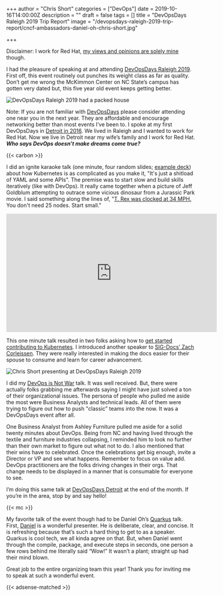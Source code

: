 +++
author = "Chris Short"
categories = ["DevOps"]
date = 2019-10-16T14:00:00Z
description = ""
draft = false
tags = []
title = "DevOpsDays Raleigh 2019 Trip Report"
image = "/devopsdays-raleigh-2019-trip-report/cncf-ambassadors-daniel-oh-chris-short.jpg"

+++

Disclaimer: I work for Red Hat, [my views and opinions are solely mine](/terms/) though.

I had the pleasure of speaking at and attending [DevOpsDays Raleigh 2019](https://devopsdays.org/events/2019-raleigh/welcome/). First off, this event routinely out punches its weight class as far as quality. Don’t get me wrong the McKimmon Center on NC State’s campus has gotten very dated but, this five year old event keeps getting better.

![DevOpsDays Raleigh 2019 had a packed house](/devopsdays-raleigh-2019-trip-report/devopsdays-raleigh-2019-audience.jpg)

Note: If you are not familiar with [DevOpsDays](https://devopsdays.org/) please consider attending one near you in the next year. They are affordable and encourage networking better than most events I’ve been to. I spoke at my first DevOpsDays in [Detroit in 2016](https://www.devopsdays.org/events/2016-detroit/program/what-the-military-taught-me/). We lived in Raleigh and I wanted to work for Red Hat. Now we live in Detroit near my wife’s family and I work for Red Hat. ***Who says DevOps doesn’t make dreams come true?***

{{< carbon >}}

I did an ignite karaoke talk (one minute, four random slides; [example deck](https://docs.google.com/file/d/1EHttdpUfmZnkyhZ_pXPY1mgvEAu3d1sh/edit?usp=docslist_api&filetype=mspresentation)) about how Kubernetes is as complicated as you make it, "It's just a shitload of YAML and some APIs". The premise was to start slow and build skills iteratively (like with DevOps). It really came together when a picture of Jeff Goldblum attempting to outrace some vicious dinosaur from a Jurassic Park movie. I said something along the lines of, "[T. Rex was clocked at 34 MPH.](https://books.google.com/books?id=gSBdDwAAQBAJ&pg=PA250&lpg=PA250&dq=jurassic+park+tyrannosaurus+rex+clocked+at+34+mph&source=bl&ots=jR6tHY2qxD&sig=ACfU3U1AiFB7fUbVhk2s_VO9xmuIdHBy4g&hl=en&sa=X&ved=2ahUKEwiTyIfI_qDlAhUDOH0KHUgMCXEQ6AEwF3oECAkQAQ#v=onepage&q=jurassic%20park%20tyrannosaurus%20rex%20clocked%20at%2034%20mph&f=false) You don't need 25 nodes. Start small."

<p><iframe width="560" height="315" src="https://www.youtube-nocookie.com/embed/IoUn0SlZi_c?start=20894" frameborder="0" allow="accelerometer; autoplay; encrypted-media; gyroscope; picture-in-picture" allowfullscreen></iframe></p>

This one minute talk resulted in two folks asking how to [get started contributing to Kubernetes](https://github.com/kubernetes/community/tree/master/contributors/guide). I introduced another speaker to [SIG-Docs’ Zach Corleissen](https://github.com/kubernetes/community/tree/master/sig-docs). They were really interested in making the docs easier for their spouse to consume and learn for career advancement.

![Chris Short presenting at DevOpsDays Raleigh 2019](/devopsdays-raleigh-2019-trip-report/chris-short-devopsdays-raleigh-2019.jpg)

I did my [DevOps is Not War](https://docs.google.com/presentation/d/1-oMxRqk1Xs9mEWKofd3o5QYt2PvIx4ysbVAV5JxLQ24/) talk. It was well received. But, there were actually folks grabbing me afterwards saying I might have just solved a ton of their organizational issues. The persona of people who pulled me aside the most were Business Analysts and technical leads. All of them were trying to figure out how to push "classic" teams into the now. It was a DevOpsDays event after all.

One Business Analyst from Ashley Furniture pulled me aside for a solid twenty minutes about DevOps. Being from NC and having lived through the textile and furniture industries collapsing, I reminded him to look no further than their own market to figure out what not to do. I also mentioned that their wins have to celebrated. Once the celebrations get big enough, invite a Director or VP and see what happens. Remember to focus on value add. DevOps practitioners are the folks driving changes in their orgs. That change needs to be displayed in a manner that is consumable for everyone to see.

I’m doing this same talk at [DevOpsDays Detroit](https://devopsdays.org/events/2019-detroit/program) at the end of the month. If you’re in the area, stop by and say hello!

{{< mc >}}

My favorite talk of the event though had to be Daniel Oh’s [Quarkus](https://quarkus.io/) talk. First, [Daniel](https://twitter.com/danieloh30) is a wonderful presenter. He is deliberate, clear, and concise. It is refreshing because that’s such a hard thing to get to as a speaker. Quarkus is cool tech, we all kinda agree on that. But, when Daniel went through the compile, package, and execute steps in seconds, one person a few rows behind me literally said “Wow!” It wasn’t a plant; straight up had their mind blown.

Great job to the entire organizing team this year! Thank you for inviting me to speak at such a wonderful event.

{{< adsense-matched >}}
